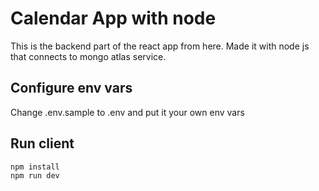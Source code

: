 # Calendar App with node

This is the backend part of the react app from here. Made it with node js that connects to mongo atlas service.

## Configure env vars

Change .env.sample to .env and put it your own env vars

## Run client

```bash
npm install
npm run dev
```
